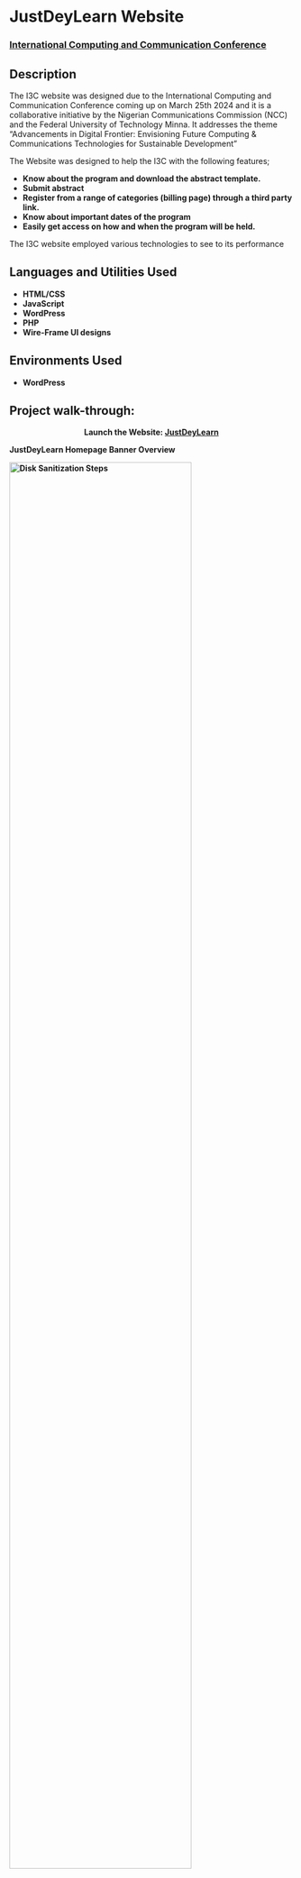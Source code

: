 <h1>JustDeyLearn Website</h1>

 ### [International Computing and Communication Conference](https://i3c.futminna.edu.ng/)

<h2>Description</h2>
<p>The I3C website was  designed due to the International Computing and Communication Conference coming up on March 25th 2024 and it is  a collaborative initiative by the Nigerian Communications Commission (NCC) and the Federal University of Technology Minna. It addresses the theme “Advancements in Digital Frontier: Envisioning Future Computing & Communications Technologies for Sustainable Development” 

The Website was designed to help the I3C with the following features;
</p>
<ul>
 
</ul>

- <b>Know about the program and download the abstract template.</b>
- <b>Submit abstract </b>
- <b>Register from a range of categories (billing page) through a third party link.</b>
- <b>Know about important dates of the program</b>
- <b>Easily get access on how and when the program will be held.</b>

The I3C website employed various technologies to see to its performance
<br />


<h2>Languages and Utilities Used</h2>

- <b>HTML/CSS</b> 
- <b>JavaScript</b>
- <b>WordPress</b>
- <b>PHP</b>
- <b>Wire-Frame UI designs</b>

<h2>Environments Used </h2>

- <b>WordPress

<h2>Project walk-through:</h2>

<p align="center">
Launch the Website: <a href="https://justdeylearn.com" target="_blank">JustDeyLearn</a>
 <br/>
<p>JustDeyLearn Homepage Banner Overview</p>
<img src="https://i.imgur.com/62TgaWL.png" height="80%" width="80%" alt="Disk Sanitization Steps"/>
<br />
<br />
<p>JustDeyLearn Homepage features and Courses Overview</p><br/>
<img src="https://i.imgur.com/tcTyMUE.png" height="80%" width="80%" alt="Disk Sanitization Steps"/>
<br />
<br />
<p>JustDeyLearn Courses Overview</p><br/>
<img src="https://i.imgur.com/nCIbXbg.png" height="80%" width="80%" alt="Disk Sanitization Steps"/>
<br />
<br />
<p>JustDeyLearn Library Overview</p><br/>
<img src="https://i.imgur.com/cdFHBiU.png" height="80%" width="80%" alt="Disk Sanitization Steps"/>
<br />

<!--
 ```diff
- text in red
+ text in green
! text in orange
# text in gray
@@ text in purple (and bold)@@
```
--!>
